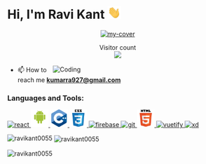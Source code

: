 # Hi, I'm Ravi Kant <img src="https://raw.githubusercontent.com/ABSphreak/ABSphreak/master/gifs/Hi.gif" width="30px">

<p align="center"> 
<a href="https://ibb.co/TTp5tDp"><img src="https://i.ibb.co/dc1yDs1/my-cover.png" alt="my-cover" border="0"></a>
</p>

<p align="center"> 
  Visitor count<br>
  <img src="https://profile-counter.glitch.me/ravikant0055/count.svg" />
</p>

<img align="right" alt="Coding" width="400" src="https://cdn.dribbble.com/users/1292677/screenshots/6139167/avento.gif">

- 📫 How to reach me **kumarra927@gmail.com**


<h3 align="left">Languages and Tools:</h3>
<p align="left"> <a href="https://react.dev/" target="_blank"> <img src="https://upload.wikimedia.org/wikipedia/commons/a/a7/React-icon.svg"
 alt="react" width="40" height="40"/> </a><a href="https://developer.android.com" target="_blank"> <img src="https://raw.githubusercontent.com/devicons/devicon/master/icons/android/android-original-wordmark.svg" alt="android" width="40" height="40"/> </a> <a href="https://www.w3schools.com/cpp/" target="_blank"> <img src="https://raw.githubusercontent.com/devicons/devicon/master/icons/cplusplus/cplusplus-original.svg" alt="cplusplus" width="40" height="40"/> </a> <a href="https://www.w3schools.com/css/" target="_blank"> <img src="https://raw.githubusercontent.com/devicons/devicon/master/icons/css3/css3-original-wordmark.svg" alt="css3" width="40" height="40"/> </a> <a href="https://firebase.google.com/" target="_blank"> <img src="https://www.vectorlogo.zone/logos/firebase/firebase-icon.svg" alt="firebase" width="40" height="40"/> </a> <a href="https://git-scm.com/" target="_blank"> <img src="https://www.vectorlogo.zone/logos/git-scm/git-scm-icon.svg" alt="git" width="40" height="40"/> </a> <a href="https://www.w3.org/html/" target="_blank"> <img src="https://raw.githubusercontent.com/devicons/devicon/master/icons/html5/html5-original-wordmark.svg" alt="html5" width="40" height="40"/> </a> <a href="https://vuetifyjs.com/en/" target="_blank"> <img src="https://bestofjs.org/logos/vuetify.svg" alt="vuetify" width="40" height="40"/> </a> <a href="https://www.adobe.com/products/xd.html" target="_blank"> <img src="https://cdn.worldvectorlogo.com/logos/adobe-xd.svg" alt="xd" width="40" height="40"/> </a> </p>

<p><img align="left" src="https://github-readme-stats.vercel.app/api/top-langs?username=ravikant0055&show_icons=true&locale=en&layout=compact" alt="ravikant0055" /></p>

<p>&nbsp;<img align="center" src="https://github-readme-stats.vercel.app/api?username=ravikant0055&show_icons=true&locale=en" alt="ravikant0055" /></p>

<p><img align="center" src="https://github-readme-streak-stats.herokuapp.com/?user=ravikant0055&" alt="ravikant0055" /></p>

